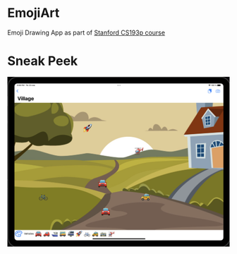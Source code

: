 # EmojiArt
Emoji Drawing App as part of [Stanford CS193p course](https://cs193p.sites.stanford.edu)

# Sneak Peek
![My Image](images/emoji_art.png)
